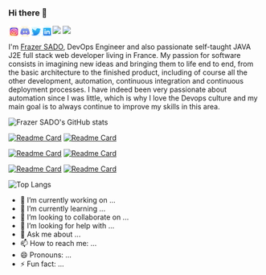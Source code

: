 ### Hi there 👋

<a href="https://www.instagram.com/frazer_garcia/">
  <img align="left" alt="Frazer's Instagram" width="22px" src="https://raw.githubusercontent.com/sadofrazer/sadofrazer/main/icons8-instagram.svg" />
</a>
<a href="https://discord.gg/unHHjUNA">
  <img align="left" alt="Frazer's Discord" width="22px" src="https://raw.githubusercontent.com/sadofrazer/sadofrazer/main/icons8-discord.svg" />
</a>
<a href="https://twitter.com/sadofrazer">
  <img align="left" alt="Frazer | Twitter" width="22px" src="https://raw.githubusercontent.com/sadofrazer/sadofrazer/main/icons8-twitter.svg" />
</a>
<a href="https://www.linkedin.com/in/sado-frazer-devops">
  <img align="left" alt="Frazer's LinkedIN" width="22px" src="https://raw.githubusercontent.com/sadofrazer/sadofrazer/main/icons8-linkedin.svg" />
</a>

![](https://visitor-badge.glitch.me/badge?page_id=sadofrazer.sadofrazer)
![](https://komarev.com/ghpvc/?username=sadofrazer)
<br /> 

I'm [Frazer SADO](https://www.linkedin.com/in/sado-frazer-devops), DevOps Engineer and also passionate self-taught JAVA J2E full stack web developer living in France. My passion for software consists in imagining new ideas and bringing them to life end to end, from the basic architecture to the finished product, including of course all the other development, automation, continuous integration and continuous deployment processes. I have indeed been very passionate about automation since I was little, which is why I love the Devops culture and my main goal is to always continue to improve my skills in this area.

![Frazer SADO's GitHub stats](https://github-readme-stats.vercel.app/api/?username=sadofrazer&show_owner=true&show_icons=true&theme=transparent)

[![Readme Card](https://github-readme-stats.vercel.app/api/pin/?username=sadofrazer&repo=icgroup&show_owner=true&theme=transparent)](https://github.com/sadofrazer/icgroup)   [![Readme Card](https://github-readme-stats.vercel.app/api/pin/?username=sadofrazer&repo=ic-webapp&show_owner=true&theme=transparent)](https://github.com/sadofrazer/ic-webapp)

[![Readme Card](https://github-readme-stats.vercel.app/api/pin/?username=sadofrazer&repo=it_training_rest-api&show_owner=true&theme=transparent)](https://github.com/sadofrazer/it_training_rest-api)                                                                                                       [![Readme Card](https://github-readme-stats.vercel.app/api/pin/?username=sadofrazer&repo=it_training_angular_frontend&show_owner=true&theme=transparent)](https://github.com/sadofrazer/it_training_angular_frontend)


[![Readme Card](https://github-readme-stats.vercel.app/api/pin/?username=sadofrazer&repo=ansible_k8s&show_owner=true&theme=transparent)](https://github.com/sadofrazer/ansible_k8s)                                                                                                         [![Readme Card](https://github-readme-stats.vercel.app/api/pin/?username=sadofrazer&repo=tower_ci&show_owner=true&theme=transparent)](https://github.com/sadofrazer/tower_ci)


![Top Langs](https://github-readme-stats.vercel.app/api/top-langs/?username=sadofrazer&langs_count=10&hide=javascript,html,php,Blade,Less,CSS,Makefile&theme=transparent)


- 🔭 I’m currently working on ...
- 🌱 I’m currently learning ...
- 👯 I’m looking to collaborate on ...
- 🤔 I’m looking for help with ...
- 💬 Ask me about ...
- 📫 How to reach me: ...
- 😄 Pronouns: ...
- ⚡ Fun fact: ...

